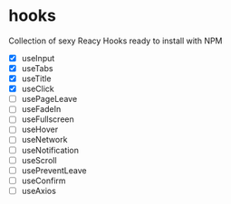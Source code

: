 # hooks

Collection of sexy Reacy Hooks ready to install with NPM

- [x] useInput
- [x] useTabs
- [x] useTitle
- [x] useClick
- [ ] usePageLeave
- [ ] useFadeIn
- [ ] useFullscreen
- [ ] useHover
- [ ] useNetwork
- [ ] useNotification
- [ ] useScroll
- [ ] usePreventLeave
- [ ] useConfirm
- [ ] useAxios
